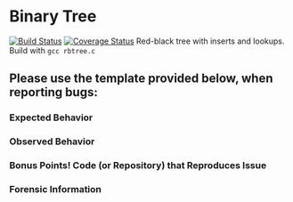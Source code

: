 # Binary Tree
[![Build Status](https://travis-ci.org/montao/rbtree2.svg?branch=master)](https://travis-ci.com/montao/rbtree2) 
[![Coverage Status](https://coveralls.io/repos/github/montao/rbtree2/badge.svg?branch=master)](https://coveralls.io/github/montao/rbtree2?branch=master)
Red-black tree with inserts and lookups.
Build with `gcc rbtree.c`

Please use the template provided below, when reporting bugs:
-----

### Expected Behavior

### Observed Behavior

### Bonus Points! Code (or Repository) that Reproduces Issue

### Forensic Information
